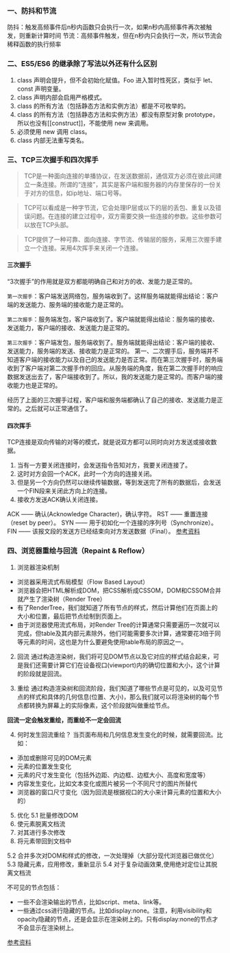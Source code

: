 ### 一、防抖和节流
防抖：触发高频事件后n秒内函数只会执行一次，如果n秒内高频事件再次被触发，则重新计算时间
节流：高频事件触发，但在n秒内只会执行一次，所以节流会稀释函数的执行频率

### 二、ES5/ES6 的继承除了写法以外还有什么区别
1. class 声明会提升，但不会初始化赋值。Foo 进入暂时性死区，类似于 let、const 声明变量。
2. class 声明内部会启用严格模式。
3. class 的所有方法（包括静态方法和实例方法）都是不可枚举的。
4. class 的所有方法（包括静态方法和实例方法）都没有原型对象 prototype，所以也没有[[construct]]，不能使用 new 来调用。
5. 必须使用 new 调用 class。
6. class 内部无法重写类名。

### 三、TCP三次握手和四次挥手

> TCP是一种面向连接的单播协议，在发送数据前，通信双方必须在彼此间建立一条连接。所谓的“连接”，其实是客户端和服务器的内存里保存的一份关于对方的信息，如ip地址、端口号等。

>TCP可以看成是一种字节流，它会处理IP层或以下的层的丢包、重复以及错误问题。在连接的建立过程中，双方需要交换一些连接的参数。这些参数可以放在TCP头部。

>TCP提供了一种可靠、面向连接、字节流、传输层的服务，采用三次握手建立一个连接。采用4次挥手来关闭一个连接。

#### 三次握手
“3次握手”的作用就是双方都能明确自己和对方的收、发能力是正常的。

`第一次握手`：客户端发送网络包，服务端收到了。这样服务端就能得出结论：客户端的发送能力、服务端的接收能力是正常的。

`第二次握手`：服务端发包，客户端收到了。客户端就能得出结论：服务端的接收、发送能力，客户端的接收、发送能力是正常的。

`第三次握手`：客户端发包，服务端收到了。服务端就能得出结论：客户端的接收、发送能力，服务端的发送、接收能力是正常的。 第一、二次握手后，服务端并不知道客户端的接收能力以及自己的发送能力是否正常。而在第三次握手时，服务端收到了客户端对第二次握手作的回应。从服务端的角度，我在第二次握手时的响应数据发送出去了，客户端接收到了。所以，我的发送能力是正常的。而客户端的接收能力也是正常的。

经历了上面的三次握手过程，客户端和服务端都确认了自己的接收、发送能力是正常的。之后就可以正常通信了。

#### 四次挥手
TCP连接是双向传输的对等的模式，就是说双方都可以同时向对方发送或接收数据。

1. 当有一方要关闭连接时，会发送指令告知对方，我要关闭连接了。
2. 这时对方会回一个ACK，此时一个方向的连接关闭。
3. 但是另一个方向仍然可以继续传输数据，等到发送完了所有的数据后，会发送一个FIN段来关闭此方向上的连接。
4. 接收方发送ACK确认关闭连接。

ACK —— 确认(Acknowledge Character)，确认字符。 
RST —— 重置连接（reset by peer）。 
SYN —— 用于初如化一个连接的序列号（Synchronize）。
FIN —— 该报文段的发送方已经结束向对方发送数据（Final）。
[参考资料](https://zhuanlan.zhihu.com/p/53374516)

### 四、浏览器重绘与回流（Repaint & Reflow）

1. 浏览器渲染机制
- 浏览器采用流式布局模型（Flow Based Layout）
- 浏览器会把HTML解析成DOM，把CSS解析成CSSOM，DOM和CSSOM合并就产生了渲染树（Render Tree）
- 有了RenderTree，我们就知道了所有节点的样式，然后计算他们在页面上的大小和位置，最后把节点绘制到页面上。
- 由于浏览器使用流式布局，对Render Tree的计算通常只需要遍历一次就可以完成，但table及其内部元素除外，他们可能需要多次计算，通常要花3倍于同等元素的时间，这也是为什么要避免使用table布局的原因之一。

2. 回流
通过构造渲染树，我们将可见DOM节点以及它对应的样式结合起来，可是我们还需要计算它们在设备视口(viewport)内的确切位置和大小，这个计算的阶段就是回流。

3. 重绘
通过构造渲染树和回流阶段，我们知道了哪些节点是可见的，以及可见节点的样式和具体的几何信息(位置、大小)，那么我们就可以将渲染树的每个节点都转换为屏幕上的实际像素，这个阶段就叫做重绘节点。

**回流一定会触发重绘，而重绘不一定会回流**

4. 何时发生回流重绘？
当页面布局和几何信息发生变化的时候，就需要回流。比如：
- 添加或删除可见的DOM元素
- 元素的位置发生变化
- 元素的尺寸发生变化（包括外边距、内边框、边框大小、高度和宽度等）
- 内容发生变化，比如文本变化或图片被另一个不同尺寸的图片所替代
- 浏览器的窗口尺寸变化（因为回流是根据视口的大小来计算元素的位置和大小的）

5. 优化
5.1 批量修改DOM
  1. 使元素脱离文档流
  2. 对其进行多次修改
  3. 将元素带回到文档中

5.2 合并多次对DOM和样式的修改，一次处理掉（大部分现代浏览器已做优化）
5.3 隐藏元素，应用修改，重新显示
5.4 对于复杂动画效果,使用绝对定位让其脱离文档流


不可见的节点包括：
- 一些不会渲染输出的节点，比如script、meta、link等。
- 一些通过css进行隐藏的节点。比如display:none。注意，利用visibility和opacity隐藏的节点，还是会显示在渲染树上的。只有display:none的节点才不会显示在渲染树上。

[参考资料](https://github.com/Advanced-Frontend/Daily-Interview-Question/issues/24)
